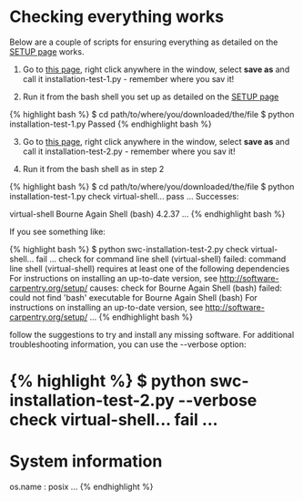 ---
---

# Checking everything works

Below are a couple of scripts for ensuring everything as detailed on the [SETUP page](../../SETUP/setup) works.

1. Go to [this page](https://raw.githubusercontent.com/Chris35Wills/Chris35Wills.github.io/master/courses/Setup_check/installation-test-1.py), right click anywhere in the window, select **save as** and call it installation-test-1.py - remember where you sav it!

2. Run it from the bash shell you set up as detailed on the [SETUP page](../../SETUP/setup)

  {% highlight bash %}
  $ cd path/to/where/you/downloaded/the/file
  $ python installation-test-1.py
  Passed
  {% endhighlight bash %}

3. Go to [this page](https://raw.githubusercontent.com/Chris35Wills/Chris35Wills.github.io/master/courses/Setup_check/installation-test-2.py), right click anywhere in the window, select **save as** and call it installation-test-2.py - remember where you sav it!

4. Run it from the bash shell as in step 2

  {% highlight bash %}
  $ cd path/to/where/you/downloaded/the/file
  $ python installation-test-1.py
  check virtual-shell...  pass
  ...
  Successes:
  
  virtual-shell Bourne Again Shell (bash) 4.2.37
  ...
  {% endhighlight bash %}

  If you see something like:

  {% highlight bash %}
  $ python swc-installation-test-2.py
  check virtual-shell...  fail
  ...
  check for command line shell (virtual-shell) failed:
   	command line shell (virtual-shell) requires at least one of the following 
   	dependencies
  	For instructions on installing an up-to-date version, see
   	http://software-carpentry.org/setup/
   	causes:
   	check for Bourne Again Shell (bash) failed:
    	could not find 'bash' executable for Bourne Again Shell (bash)
    	For instructions on installing an up-to-date version, see
    	http://software-carpentry.org/setup/
  ...
  {% endhighlight bash %}

  follow the suggestions to try and install any missing software. For additional troubleshooting information, you can use the --verbose option:

  {% highlight %}
  $ python swc-installation-test-2.py --verbose
  check virtual-shell...  fail
  ...
  ==================
  System information
  ==================
  os.name            : posix
  ...
  {% endhighlight %}